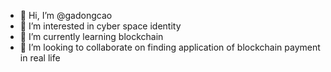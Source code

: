 - 👋 Hi, I’m @gadongcao
- 👀 I’m interested in cyber space identity
- 🌱 I’m currently learning blockchain
- 💞️ I’m looking to collaborate on finding application of blockchain payment in real life
<!---
gadongcao/gadongcao is a ✨ special ✨ repository because its `README.md` (this file) appears on your GitHub profile.
You can click the Preview link to take a look at your changes.
--->
